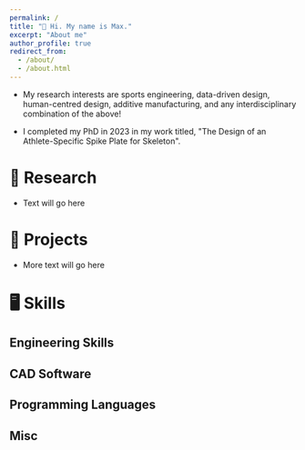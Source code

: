 ```yaml
---
permalink: /
title: "👋 Hi. My name is Max."
excerpt: "About me"
author_profile: true
redirect_from: 
  - /about/
  - /about.html
---
```


- My research interests are sports engineering, data-driven design, human-centred design, additive manufacturing, and any interdisciplinary combination of the above!

- I completed my PhD in 2023 in my work titled, "The Design of an Athlete-Specific Spike Plate for Skeleton".

# 🔬 Research

- Text will go here

# 🏅 Projects

- More text will go here

# 🖥️ Skills

## Engineering Skills

## CAD Software

## Programming Languages

## Misc
